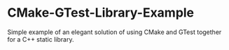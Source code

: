 # CMake-GTest-Library-Example
Simple example of an elegant solution of using CMake and GTest together for a C++ static library.
